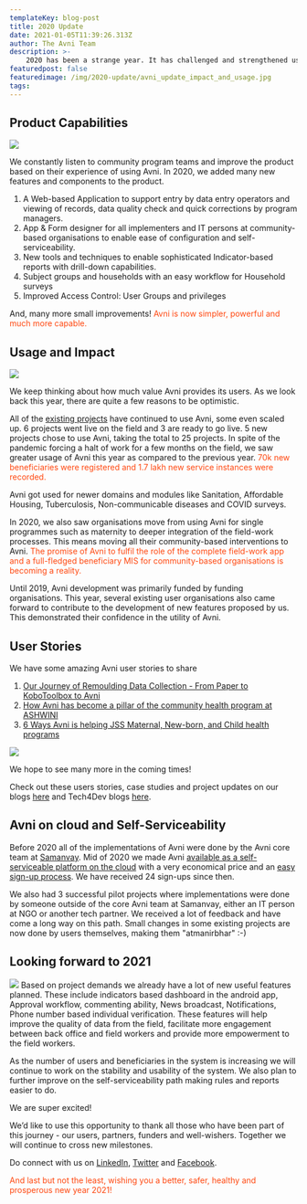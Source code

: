 ```yaml
---
templateKey: blog-post
title: 2020 Update
date: 2021-01-05T11:39:26.313Z
author: The Avni Team
description: >-
    2020 has been a strange year. It has challenged and strengthened us as a team. We share with you how we have grown in the past year and what's coming up.
featuredpost: false
featuredimage: /img/2020-update/avni_update_impact_and_usage.jpg
tags:
---
```


Product Capabilities
------------------------------------------------------------
![](/img/2020-update/avni_product_capabilities.png)

We constantly listen to community program teams and improve the product based on their experience of using Avni. In 2020, we added many new features and components to the product.
1. A Web-based Application to support entry by data entry operators and viewing of records, data quality check and quick corrections by program managers.
2. App & Form designer for all implementers and IT persons at community-based organisations to enable ease of configuration and self-serviceability.
3. New tools and techniques to enable sophisticated Indicator-based reports with drill-down capabilities.
4. Subject groups and households with an easy workflow for Household surveys
5. Improved Access Control: User Groups and privileges

And, many more small improvements! <span style="color:#ff470f">Avni is now simpler, powerful and much more capable.</span>


Usage and Impact
------------------------------------------------------------
![](/img/2020-update/avni_update_impact_and_usage.jpg)

We keep thinking about how much value Avni provides its users. As we look back this year, there are quite a few reasons to be optimistic.

All of the <a href="https://avniproject.org/case-studies/#avni-implementations" target="_blank" rel="noopener noreferrer">existing projects</a> have continued to use Avni, some even scaled up. 6 projects went live on the field and 3 are ready to go live. 5 new projects chose to use Avni, taking the total to 25 projects. In spite of the pandemic forcing a halt of work for a few months on the field, we saw greater usage of Avni this year as compared to the previous year. <span style="color:#ff470f">70k new beneficiaries were registered and 1.7 lakh new service instances were recorded.</span>

Avni got used for newer domains and modules like Sanitation, Affordable Housing, Tuberculosis, Non-communicable diseases and COVID surveys.

In 2020, we also saw organisations move from using Avni for single programmes such as maternity to deeper integration of the field-work processes. This means moving all their community-based interventions to Avni. <span style="color:#ff470f">The promise of Avni to fulfil the role of the complete field-work app and a full-fledged beneficiary MIS for community-based organisations is becoming a reality.</span>

Until 2019, Avni development was primarily funded by funding organisations. This year, several existing user organisations also came forward to contribute to the development of new features proposed by us. This demonstrated their confidence in the utility of Avni.


User Stories
------------------------------------------------------------

We have some amazing Avni user stories to share
1. <a href="https://avniproject.org/blog/shelter-journey-remoulding-data-collection-paper-kobotoolbox-avni/" target="_blank" rel="noopener noreferrer">Our Journey of Remoulding Data Collection - From Paper to KoboToolbox to Avni</a>
2. <a href="https://avniproject.org/blog/how-avni-has-become-pillar-of-community-MIS-at-ASHWINI/" target="_blank" rel="noopener noreferrer">How Avni has become a pillar of the community health program at ASHWINI</a>
3. <a href="https://avniproject.org/blog/6-ways-Avni-is-helping-JSS-Maternal-Newborn-Child-health-programs/" target="_blank" rel="noopener noreferrer">6 Ways Avni is helping JSS Maternal, New-born, and Child health programs</a>

![](/img/2020-update/2020_update_users_stories_ravi_quote.png)

We hope to see many more in the coming times!

Check out these users stories, case studies and project updates on our blogs <a href="https://avniproject.org/blog" target="_blank" rel="noopener noreferrer">here</a> and Tech4Dev blogs <a href="" target="_blank" rel="noopener noreferrer">here</a>.


Avni on cloud and Self-Serviceability
------------------------------------------------------------
Before 2020 all of the implementations of Avni were done by the Avni core team at <a href="https://www.samanvayfoundation.org/" target="_blank" rel="noopener noreferrer">Samanvay</a>. Mid of 2020 we made Avni <a href="https://avniproject.org/blog/2020-05-25-avni-cloud-annoucement/" target="_blank" rel="noopener noreferrer">available as a self-serviceable platform on the cloud</a> with a very economical price and an <a href="https://avniproject.org/signup/?source=trial" target="_blank" rel="noopener noreferrer">easy sign-up process</a>. We have received 24 sign-ups since then.

We also had 3 successful pilot projects where implementations were done by someone outside of the core Avni team at Samanvay, either an IT person at NGO or another tech partner. We received a lot of feedback and have come a long way on this path. Small changes in some existing projects are now done by users themselves, making them "atmanirbhar" :-)


Looking forward to 2021
------------------------------------------------------------
![](/img/2020-update/approval_workflow.png)
Based on project demands we already have a lot of new useful features planned. These include indicators based dashboard in the android app, Approval workflow, commenting ability, News broadcast, Notifications, Phone number based individual verification. These features will help improve the quality of data from the field, facilitate more engagement between back office and field workers and provide more empowerment to the field workers.

As the number of users and beneficiaries in the system is increasing we will continue to work on the stability and usability of the system. We also plan to further improve on the self-serviceability path making rules and reports easier to do.

We are super excited!

We’d like to use this opportunity to thank all those who have been part of this journey - our users, partners, funders and well-wishers. Together we will continue to cross new milestones.

Do connect with us on <a href="https://www.linkedin.com/company/samanvay-research-and-development-foundation" target="_blank" rel="noopener noreferrer">LinkedIn</a>, <a href="https://twitter.com/avniproject" target="_blank" rel="noopener noreferrer">Twitter</a> and <a href="https://www.facebook.com/avniproject" target="_blank" rel="noopener noreferrer">Facebook</a>.

<span style="color:#ff470f">And last but not the least, wishing you a better, safer, healthy and prosperous new year 2021!</span>

